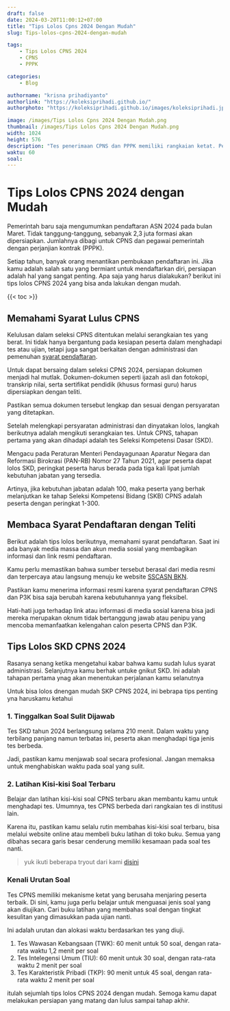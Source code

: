 ```yaml
---
draft: false
date: 2024-03-20T11:00:12+07:00
title: "Tips Lolos Cpns 2024 Dengan Mudah"
slug: Tips-lolos-cpns-2024-dengan-mudah

tags:
    - Tips Lolos CPNS 2024
    - CPNS
    - PPPK

categories:
    - Blog

authorname: "krisna prihadiyanto"
authorlink: "https://koleksiprihadi.github.io/"
authorphoto: "https://koleksiprihadi.github.io/images/koleksiprihadi.jpeg"

image: /images/Tips Lolos Cpns 2024 Dengan Mudah.png
thumbnail: /images/Tips Lolos Cpns 2024 Dengan Mudah.png
width: 1024
height: 576
description: "Tes penerimaan CPNS dan PPPK memiliki rangkaian ketat. Pelajari syarat dan tips lolos berikut ini untuk membuat persiapan kamu semakin baik."
waktu: 60
soal:
---
```

# Tips Lolos CPNS 2024 dengan Mudah

Pemerintah baru saja mengumumkan pendaftaran ASN 2024 pada bulan Maret. Tidak tanggung-tanggung, sebanyak 2,3 juta formasi akan dipersiapkan. Jumlahnya dibagi untuk CPNS dan pegawai pemerintah dengan perjanjian kontrak (PPPK). 

Setiap tahun, banyak orang menantikan pembukaan pendaftaran ini. Jika kamu adalah salah satu yang bermiant untuk mendaftarkan diri, persiapan adalah hal yang sangat penting. Apa saja yang harus dialakukan? berikut ini tips lolos CPNS 2024 yang bisa anda lakukan dengan mudah.

{{< toc >}}

## Memahami Syarat Lulus CPNS

Kelulusan dalam seleksi CPNS ditentukan melalui serangkaian tes yang berat. Ini tidak hanya bergantung pada kesiapan peserta dalam menghadapi tes atau ujian, tetapi juga sangat berkaitan dengan administrasi dan pemenuhan [syarat pendaftaran](https://www.detik.com/edu/edutainment/d-7199179/mau-daftar-cpns-2024-ketahui-syarat-dan-caranya).

Untuk dapat bersaing dalam seleksi CPNS 2024, persiapan dokumen menjadi hal mutlak. Dokumen-dokumen seperti ijazah asli dan fotokopi, transkrip nilai, serta sertifikat pendidik (khusus formasi guru) harus dipersiapkan dengan teliti. 

Pastikan semua dokumen tersebut lengkap dan sesuai dengan persyaratan yang ditetapkan.

Setelah melengkapi persyaratan administrasi dan dinyatakan lolos, langkah berikutnya adalah mengikuti serangkaian tes. Untuk CPNS, tahapan pertama yang akan dihadapi adalah tes Seleksi Kompetensi Dasar (SKD).

Mengacu pada Peraturan Menteri Pendayagunaan Aparatur Negara dan Reformasi Birokrasi (PAN-RB) Nomor 27 Tahun 2021, agar peserta dapat lolos SKD, peringkat peserta harus berada pada tiga kali lipat jumlah kebutuhan jabatan yang tersedia. 

Artinya, jika kebutuhan jabatan adalah 100, maka peserta yang berhak melanjutkan ke tahap Seleksi Kompetensi Bidang (SKB) CPNS adalah peserta dengan peringkat 1-300.

## Membaca Syarat Pendaftaran dengan Teliti

Berikut adalah tips lolos berikutnya, memahami syarat pendaftaran. Saat ini ada banyak media massa dan akun media sosial yang membagikan informasi dan link resmi pendaftaran. 

Kamu perlu memastikan bahwa sumber tersebut berasal dari media resmi dan terpercaya atau langsung menuju ke website [SSCASN BKN](https://sscasn.bkn.go.id/).

Pastikan kamu menerima informasi resmi karena syarat pendaftaran CPNS dan P3K bisa saja berubah karena kebutuhannya yang fleksibel. 

Hati-hati juga terhadap link atau informasi di media sosial karena bisa jadi mereka merupakan oknum tidak bertanggung jawab atau penipu yang mencoba memanfaatkan kelengahan calon peserta CPNS dan P3K.

## Tips Lolos SKD CPNS 2024

Rasanya senang ketika mengetahui kabar bahwa kamu sudah lulus syarat administrasi. Selanjutnya kamu berhak untuke gnikut SKD. Ini adalah tahapan pertama ynag akan menentukan perjalanan kamu selanutnya 

Untuk bisa lolos dnengan mudah SKP CPNS 2024, ini bebrapa tips penting yna haruskamu ketahui

### 1. Tinggalkan Soal Sulit Dijawab

Tes SKD tahun 2024 berlangsung selama 210 menit. Dalam waktu yang terbilang panjang namun terbatas ini, peserta akan menghadapi tiga jenis tes berbeda.

Jadi, pastikan kamu menjawab soal secara profesional. Jangan memaksa untuk menghabiskan waktu pada soal yang sulit. 

### 2. Latihan Kisi-kisi Soal Terbaru

Belajar dan latihan kisi-kisi soal CPNS terbaru akan membantu kamu untuk menghadapi tes. Umumnya, tes CPNS berbeda dari rangkaian tes di institusi lain.


Karena itu, pastikan kamu selalu rutin membahas kisi-kisi soal terbaru, bisa melalui website online atau membeli buku latihan di toko buku. Semua yang dibahas secara garis besar cenderung memiliki kesamaan pada soal tes nanti.

> yuk ikuti beberapa tryout dari kami [disini](https://jagoberkarir.com/categories/bank-soal/)

### Kenali Urutan Soal

Tes CPNS memiliki mekanisme ketat yang berusaha menjaring peserta terbaik. Di sini, kamu juga perlu belajar untuk menguasai jenis soal yang akan diujikan. Cari buku latihan yang membahas soal dengan tingkat kesulitan yang dimasukkan pada ujian nanti.

Ini adalah urutan dan alokasi waktu berdasarkan tes yang diuji.

1. Tes Wawasan Kebangsaan (TWK): 60 menit untuk 50 soal, dengan rata-rata waktu 1,2 menit per soal
2. Tes Intelegensi Umum (TIU): 60 menit untuk 30 soal, dengan rata-rata waktu 2 menit per soal
3. Tes Karakteristik Pribadi (TKP): 90 menit untuk 45 soal, dengan rata-rata waktu 2 menit per soal

itulah sejumlah tips lolos CPNS 2024 dengan mudah. Semoga kamu dapat melakukan persiapan yang matang dan lulus sampai tahap akhir.




